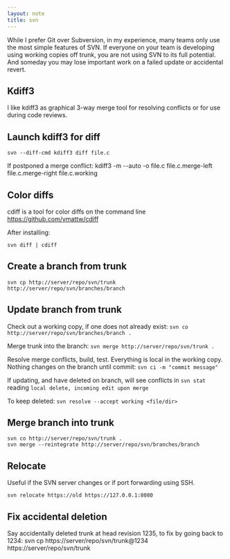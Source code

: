 ```yaml
---
layout: note
title: svn
---
```


While I prefer Git over Subversion, in my experience, many teams only use the
most simple features of SVN. If everyone on your team is developing using working
copies off trunk, you are not using SVN to its full potential. And someday you
may lose important work on a failed update or accidental revert.

Kdiff3
------
I like kdiff3 as graphical 3-way merge tool for resolving conflicts or for use
during code reviews.

Launch kdiff3 for diff
----------------------
    svn --diff-cmd kdiff3 diff file.c

If postponed a merge conflict:
    kdiff3 -m --auto -o file.c file.c.merge-left file.c.merge-right file.c.working

Color diffs
-----------
cdiff is a tool for color diffs on the command line
https://github.com/ymattw/cdiff

After installing:

    svn diff | cdiff

Create a branch from trunk
--------------------------
    svn cp http://server/repo/svn/trunk http://server/repo/svn/branches/branch

Update branch from trunk
------------------------
Check out a working copy, if one does not already exist:
`svn co http://server/repo/svn/branches/branch .`

Merge trunk into the branch: `svn merge http://server/repo/svn/trunk .`

Resolve merge conflicts, build, test. Everything is local in the working copy.
Nothing changes on the branch until commit: `svn ci -m "commit message"`

If updating, and have deleted on branch, will see conflicts in `svn stat`
reading `local delete, incoming edit upon merge`

To keep deleted: `svn resolve --accept working <file/dir>`

Merge branch into trunk
-----------------------
    svn co http://server/repo/svn/trunk .
    svn merge --reintegrate http://server/repo/svn/branches/branch

Relocate
--------
Useful if the SVN server changes or if port forwarding using SSH.

    svn relocate https://old https://127.0.0.1:8080

Fix accidental deletion
-----------------------
Say accidentally deleted trunk at head revision 1235, to fix by going back to 1234:
    svn cp https://server/repo/svn/trunk@1234 https://server/repo/svn/trunk
